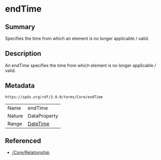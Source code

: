<!-- Automatically generated by spec-parser v2.3.0 on 2024-07-09T12:43:38.633388+00:00 -->
<!-- SPDX-License-Identifier: Community-Spec-1.0 -->

# endTime

## Summary

Specifies the time from which an element is no longer applicable / valid.


## Description

An endTime specifies the time from which element is no longer applicable
/ valid.


## Metadata

`https://spdx.org/rdf/3.0.0/terms/Core/endTime`


| | |
|---|---|
| Name | endTime |
| Nature | DataProperty |
| Range | [DateTime](../Datatypes/DateTime.md) |




## Referenced

- [/Core/Relationship](../../Core/Classes/Relationship.md)

